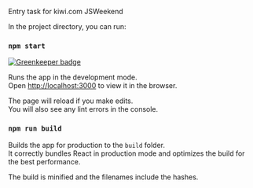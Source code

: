 Entry task for kiwi.com JSWeekend

In the project directory, you can run:

### `npm start`

[![Greenkeeper badge](https://badges.greenkeeper.io/biels/kiwi-jsweekend.svg)](https://greenkeeper.io/)

Runs the app in the development mode.<br>
Open [http://localhost:3000](http://localhost:3000) to view it in the browser.

The page will reload if you make edits.<br>
You will also see any lint errors in the console.

### `npm run build`

Builds the app for production to the `build` folder.<br>
It correctly bundles React in production mode and optimizes the build for the best performance.

The build is minified and the filenames include the hashes.<br>

